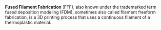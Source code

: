 **Fused Filament Fabrication** (FFF), also known under the trademarked term
fused deposition modeling (FDM), sometimes also called filament freeform
fabrication, is a 3D printing process that uses a continuous filament of a
thermoplastic material.

